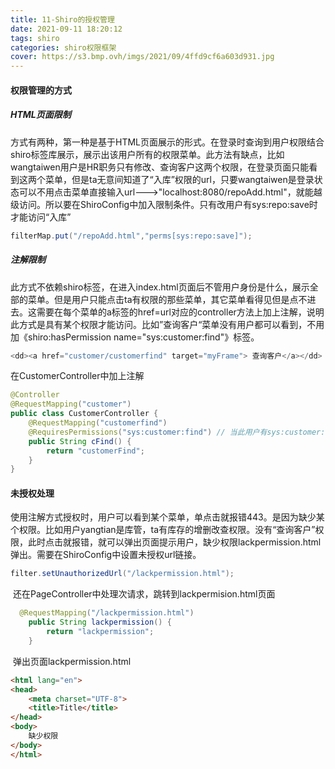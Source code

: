 ```yaml
---
title: 11-Shiro的授权管理
date: 2021-09-11 18:20:12
tags: shiro
categories: shiro权限框架
cover: https://s3.bmp.ovh/imgs/2021/09/4ffd9cf6a603d931.jpg
---
```


#### 权限管理的方式

##### HTML页面限制

​	方式有两种，第一种是基于HTML页面展示的形式。在登录时查询到用户权限结合shiro标签库展示，展示出该用户所有的权限菜单。此方法有缺点，比如wangtaiwen用户是HR职务只有修改、查询客户这两个权限，在登录页面只能看到这两个菜单，但是ta无意间知道了“入库”权限的url，只要wangtaiwen是登录状态可以不用点击菜单直接输入url--->"localhost:8080/repoAdd.html"，就能越级访问。所以要在ShiroConfig中加入限制条件。只有改用户有sys:repo:save时才能访问“入库”

```java
filterMap.put("/repoAdd.html","perms[sys:repo:save]");
```

##### 注解限制

​	此方式不依赖shiro标签，在进入index.html页面后不管用户身份是什么，展示全部的菜单。但是用户只能点击ta有权限的那些菜单，其它菜单看得见但是点不进去。这需要在每个菜单的a标签的href=url对应的controller方法上加上注解，说明此方式是具有某个权限才能访问。比如”查询客户“菜单没有用户都可以看到，不用加《shiro:hasPermission name="sys:customer:find"》标签。

```java
<dd><a href="customer/customerfind" target="myFrame"> 查询客户</a></dd>
```

在CustomerController中加上注解

```java
@Controller
@RequestMapping("customer")
public class CustomerController {
    @RequestMapping("customerfind")
    @RequiresPermissions("sys:customer:find") // 当此用户有sys:customer:find是才能有客户查询权限
    public String cFind() {
        return "customerFind";
    }
}
```

#### 未授权处理

​	使用注解方式授权时，用户可以看到某个菜单，单点击就报错443。是因为缺少某个权限。比如用户yangtian是库管，ta有库存的增删改查权限。没有“查询客户”权限，此时点击就报错，就可以弹出页面提示用户，缺少权限lackpermission.html弹出。需要在ShiroConfig中设置未授权url链接。

```java
filter.setUnauthorizedUrl("/lackpermission.html");
```

​	还在PageController中处理次请求，跳转到lackpermision.html页面

```java
  @RequestMapping("/lackpermission.html")
    public String lackpermission() {
        return "lackpermission";
    }
```

​	弹出页面lackpermission.html

```html
<html lang="en">
<head>
    <meta charset="UTF-8">
    <title>Title</title>
</head>
<body>
    缺少权限
</body>
</html>
```

